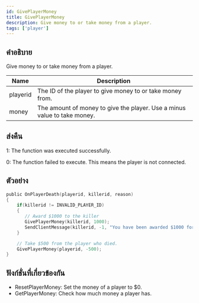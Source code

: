 ```yaml
---
id: GivePlayerMoney
title: GivePlayerMoney
description: Give money to or take money from a player.
tags: ['player']
---
```



## คำอธิบาย

Give money to or take money from a player.


| Name | Description |
|------|-------------|
|playerid | The ID of the player to give money to or take money from.|
|money | The amount of money to give the player. Use a minus value to take money.|


## ส่งคืน

 1: The function was executed successfully. 

 0: The function failed to execute. This means the player is not connected.


## ตัวอย่าง


```c
public OnPlayerDeath(playerid, killerid, reason)
{
    if(killerid != INVALID_PLAYER_ID)
    {
       // Award $1000 to the killer
       GivePlayerMoney(killerid, 1000);
       SendClientMessage(killerid, -1, "You have been awarded $1000 for the kill.");
    }

    // Take $500 from the player who died.
    GivePlayerMoney(playerid, -500);
}
```


## ฟังก์ชั่นที่เกี่ยวข้องกัน


-  ResetPlayerMoney: Set the money of a player to $0.
-  GetPlayerMoney: Check how much money a player has.